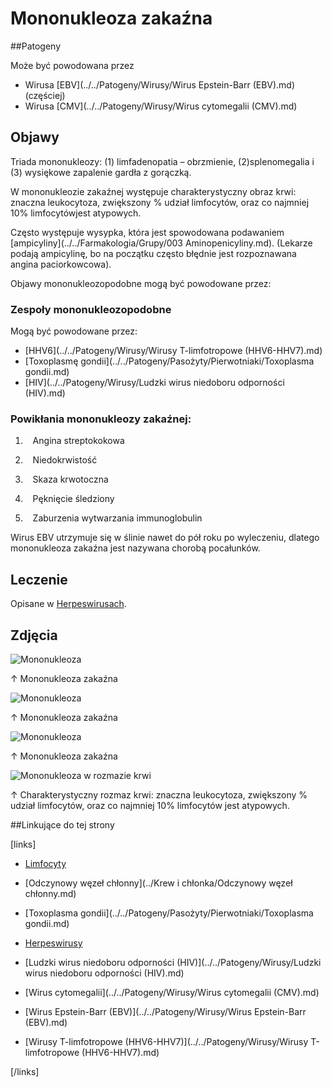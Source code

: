 # Mononukleoza zakaźna


##Patogeny

Może być powodowana przez

- Wirusa [EBV](../../Patogeny/Wirusy/Wirus Epstein-Barr (EBV).md) (częściej)
- Wirusa [CMV](../../Patogeny/Wirusy/Wirus cytomegalii (CMV).md)




## Objawy

Triada mononukleozy: (1) limfadenopatia – obrzmienie, (2)splenomegalia i (3) wysiękowe zapalenie gardła z gorączką.

W mononukleozie zakaźnej występuje charakterystyczny obraz krwi: znaczna leukocytoza, zwiększony % udział limfocytów, oraz co najmniej 10% limfocytówjest atypowych.

Często występuje wysypka, która jest spowodowana podawaniem [ampicyliny](../../Farmakologia/Grupy/003 Aminopenicyliny.md). (Lekarze podają ampicylinę, bo na początku często błędnie jest rozpoznawana angina paciorkowcowa). 

Objawy mononukleozopodobne mogą być powodowane przez: 



### Zespoły mononukleozopodobne

Mogą być powodowane przez:

- [HHV6](../../Patogeny/Wirusy/Wirusy T-limfotropowe (HHV6-HHV7).md)
- [Toxoplasmę gondii](../../Patogeny/Pasożyty/Pierwotniaki/Toxoplasma gondii.md)
- [HIV](../../Patogeny/Wirusy/Ludzki wirus niedoboru odporności (HIV).md)



### Powikłania mononukleozy zakaźnej:

1.    Angina streptokokowa

2.    Niedokrwistość

3.    Skaza krwotoczna

4.    Pęknięcie śledziony

5.    Zaburzenia wytwarzania immunoglobulin



Wirus EBV utrzymuje się w ślinie nawet do pół roku po wyleczeniu, dlatego mononukleoza zakaźna jest nazywana chorobą pocałunków.



## Leczenie

Opisane w [Herpeswirusach](../../Patogeny/Wirusy/Herpeswirusy.md).



## Zdjęcia



![Mononukleoza](img/mononukleoza-1.png)

↑ Mononukleoza zakaźna

![Mononukleoza](img/mononukleoza-2.png)

↑ Mononukleoza zakaźna

![Mononukleoza](img/mononukleoza-3.png)

↑ Mononukleoza zakaźna



![Mononukleoza w rozmazie krwi](img/mononukleoza-rozmaz.png)

↑ Charakterystyczny rozmaz krwi: znaczna leukocytoza,
zwiększony % udział limfocytów, oraz co najmniej 10% limfocytów jest atypowych.















##Linkujące do tej strony

[links]

- [Limfocyty](../../Badania/Laboratoryjne/Limfocyty.md)

- [Odczynowy węzeł chłonny](../Krew i chłonka/Odczynowy węzeł chłonny.md)

- [Toxoplasma gondii](../../Patogeny/Pasożyty/Pierwotniaki/Toxoplasma gondii.md)

- [Herpeswirusy](../../Patogeny/Wirusy/Herpeswirusy.md)

- [Ludzki wirus niedoboru odporności (HIV)](../../Patogeny/Wirusy/Ludzki wirus niedoboru odporności (HIV).md)

- [Wirus cytomegalii](../../Patogeny/Wirusy/Wirus cytomegalii (CMV).md)

- [Wirus Epstein-Barr (EBV)](../../Patogeny/Wirusy/Wirus Epstein-Barr (EBV).md)

- [Wirusy T-limfotropowe (HHV6-HHV7)](../../Patogeny/Wirusy/Wirusy T-limfotropowe (HHV6-HHV7).md)


[/links]











